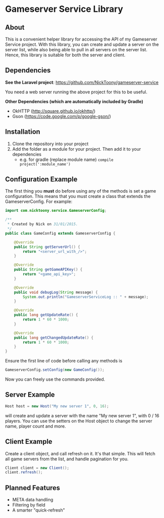 Gameserver Service Library
===================

About
-----
This is a convenient helper library for accessing the API of my Gameserver Service project. With this library, you can create and update a server on the server list, while also being able to pull in all servers on the server list. Hence, this library is suitable for both the server and client.

Dependencies
----

**See the Laravel project**: https://github.com/NickToony/gameserver-service

You need a web server running the above project for this to be useful.

**Other Dependencies (which are automatically included by Gradle)**
- OkHTTP (http://square.github.io/okhttp/)
- Gson (https://code.google.com/p/google-gson/)

Installation
------------
1. Clone the repository into your project
2. Add the folder as a module for your project. Then add it to your dependencies
    - e.g. for gradle (replace module name)
`compile project(':module_name')`

Configuration Example
------------
The first thing you **must** do before using any of the methods is set a game configuration. This means that you must create a class that extends the GameserverConfig. For example:

```java
import com.nicktoony.service.GameserverConfig;

/**
 * Created by Nick on 31/01/2015.
 */
public class GameConfig extends GameserverConfig {

    @Override
    public String getServerUrl() {
        return "<server_url_with_/>";
    }

    @Override
    public String getGameAPIKey() {
        return "<game_api_key>";
    }

    @Override
    public void debugLog(String message) {
        System.out.println("GameserverServiceLog :: " + message);
    }

    @Override
    public long getUpdateRate() {
        return 1 * 60 * 1000;
    }

    @Override
    public long getChangedUpdateRate() {
        return 1 * 60 * 1000;
    }
}
```

Ensure the first line of code before calling any methods is

```java
GameserverConfig.setConfig(new GameConfig());
```

Now you can freely use the commands provided.

Server Example
---------------
```java
Host host = new Host("My new server 1", 0, 16);
```
will create and update a server with the name "My new server 1", with 0 / 16 players. You can use the setters on the Host object to change the server name, player count and more.

Client Example
---------------
Create a client object, and call refresh on it. It's that simple. This will fetch all game servers from the list, and handle pagination for you.
```java
Client client = new Client();
client.refresh();
```

Planned Features
---------------
- META data handling
- Filtering by field
- A smarter "quick-refresh"
